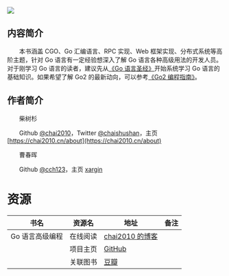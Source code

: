 ![](https://chai2010.cn/advanced-go-programming-book/cover.png)

## 内容简介

　　本书涵盖 CGO、Go 汇编语言、RPC 实现、Web 框架实现、分布式系统等高阶主题，针对 Go 语言有一定经验想深入了解 Go 语言各种高级用法的开发人员。对于刚学习 Go 语言的读者，建议先从[《Go 语言圣经》](/Books/【2016-03】Go%20语言圣经（中文版）.md)开始系统学习 Go 语言的基础知识。如果希望了解 Go2 的最新动向，可以参考[《Go2 编程指南》](https://github.com/chai2010/go2-book)。

## 作者简介

　　柴树杉

　　Github [@chai2010](https://github.com/chai2010)，Twitter [@chaishushan](https://twitter.com/chaishushan)，主页 [https://chai2010.cn/about](https://chai2010.cn/about)

　　曹春晖

　　Github [@cch123](https://github.com/cch123)，主页 [xargin](http://xargin.com/)

# 资源

|书名|资源名|地址|备注|
|---|---|---|---|
|Go 语言高级编程|在线阅读|[chai2010 的博客](https://chai2010.cn/advanced-go-programming-book/)||
||项目主页|[GitHub](https://github.com/chai2010/advanced-go-programming-book)||
||关联图书|[豆瓣](https://book.douban.com/subject/34442131/)||
